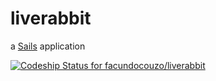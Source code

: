 # liverabbit

a [Sails](http://sailsjs.org) application

[ ![Codeship Status for facundocouzo/liverabbit](https://codeship.io/projects/8b41f110-fbf4-0131-9c0c-6695216aa8a8/status?branch=master)](https://codeship.io/projects/29284)